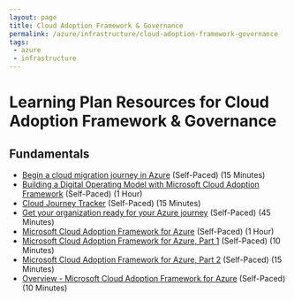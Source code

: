 ```yaml
---
layout: page
title: Cloud Adoption Framework & Governance
permalink: /azure/infrastructure/cloud-adoption-framework-governance
tags: 
 - azure
 - infrastructure
---
```


# Learning Plan Resources for Cloud Adoption Framework & Governance

## Fundamentals

* [Begin a cloud migration journey in Azure](https://docs.microsoft.com/en-us/azure/cloud-adoption-framework/getting-started/migrate) (Self-Paced) (15 Minutes)
* [Building a Digital Operating Model with Microsoft Cloud Adoption Framework](https://azure.microsoft.com/en-us/resources/building-a-digital-operating-model-with-microsoft-cloud-adoption-framework/) (Self-Paced) (1 Hour)
* [Cloud Journey Tracker](https://docs.microsoft.com/en-us/assessments/?id=cloud-journey-tracker&WT.mc_id=email) (Self-Paced) (15 Minutes)
* [Get your organization ready for your Azure journey](https://medius.studios.ms/video/asset/HIGHMP4/IG19-BRK2191) (Self-Paced) (45 Minutes)
* [Microsoft Cloud Adoption Framework for Azure](https://docs.microsoft.com/en-us/learn/modules/microsoft-cloud-adoption-framework-for-azure/) (Self-Paced) (1 Hour)
* [Microsoft Cloud Adoption Framework for Azure, Part 1](https://www.youtube.com/watch?v=9VJYVITjckw) (Self-Paced) (10 Minutes)
* [Microsoft Cloud Adoption Framework for Azure, Part 2](https://www.youtube.com/watch?v=8eqv_wXqflQ) (Self-Paced) (15 Minutes)
* [Overview - Microsoft Cloud Adoption Framework for Azure](https://docs.microsoft.com/en-us/azure/cloud-adoption-framework/) (Self-Paced) (10 Minutes)
